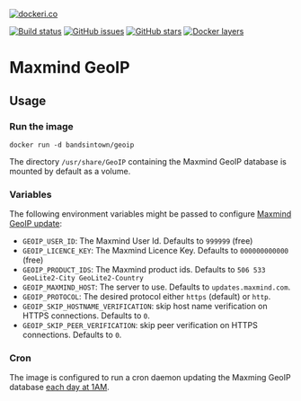 [![dockeri.co](http://dockeri.co/image/bandsintown/geoip)](https://hub.docker.com/r/bandsintown/geoip/)

[![Build status](https://badge.buildkite.com/f78e045c0b561ba33f80f3c996ccfe89b49ade24b832f92bfd.svg)](https://buildkite.com/bandsintown/docker-geoip)
[![GitHub issues](https://img.shields.io/github/issues/bandsintown/docker-geoip.svg "GitHub issues")](https://github.com/bandsintown/docker-geoip)
[![GitHub stars](https://img.shields.io/github/stars/bandsintown/docker-geoip.svg "GitHub stars")](https://github.com/bandsintown/docker-geoip)
[![Docker layers](https://images.microbadger.com/badges/image/bandsintown/geoip.svg)](http://microbadger.com/images/bandsintown/geoip)
	
# Maxmind GeoIP 

## Usage

### Run the image

```
docker run -d bandsintown/geoip
```

The directory `/usr/share/GeoIP` containing the Maxmind GeoIP database is mounted by default as a volume.

### Variables

The following environment variables might be passed to configure [Maxmind GeoIP update](http://dev.maxmind.com/geoip/geoipupdate/):

- `GEOIP_USER_ID`: The Maxmind User Id. Defaults to `999999` (free)
- `GEOIP_LICENCE_KEY`: The Maxmind Licence Key. Defaults to `000000000000` (free) 
- `GEOIP_PRODUCT_IDS`: The Maxmind product ids. Defaults to `506 533 GeoLite2-City GeoLite2-Country`
- `GEOIP_MAXMIND_HOST`: The server to use. Defaults to `updates.maxmind.com`.
- `GEOIP_PROTOCOL`: The desired protocol either `https` (default) or `http`.
- `GEOIP_SKIP_HOSTNAME_VERIFICATION`: skip host name verification on HTTPS connections. Defaults to `0`.
- `GEOIP_SKIP_PEER_VERIFICATION`: skip peer verification on HTTPS connections. Defaults to `0`.

### Cron

The image is configured to run a cron daemon updating the Maxming GeoIP database [each day at 1AM](rootfs/root/crontabs/root).